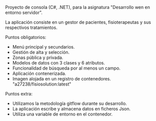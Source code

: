 Proyecto de consola (C#, .NET), para la asignatura "Desarrollo wen en entorno servidor".

La aplicación consiste en un gestor de pacientes, fisioterapeutas y sus respectivos tratamientos.

Puntos obligatorios:
- Menú principal y secundarios.
- Gestión de alta y selección.
- Zonas pública y privada.
- Modelos de datos con 3 clases y 6 atributos.
- Funcionalidad de búsqueda por al menos un campo.
- Aplicación contenerizada.
- Imagen alojada en un registro de contenedores. "a27238/fisiosolution:latest"

Puntos extra:
- Utilizamos la metodología gitflow durante su desarrollo.
- La aplicación escribe y almacena datos en ficheros Json.
- Utiliza una variable de entorno en el contenedor.